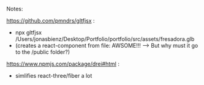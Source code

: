 Notes:

https://github.com/pmndrs/gltfjsx :
- npx gltfjsx /Users/jonasbienz/Desktop/Portfolio/portfolio/src/assets/fresadora.glb
- (creates a react-component from file: AWSOME!!! --> But why must it go to the /public folder?)


https://www.npmjs.com/package/drei#html :
- simlifies react-three/fiber a lot


